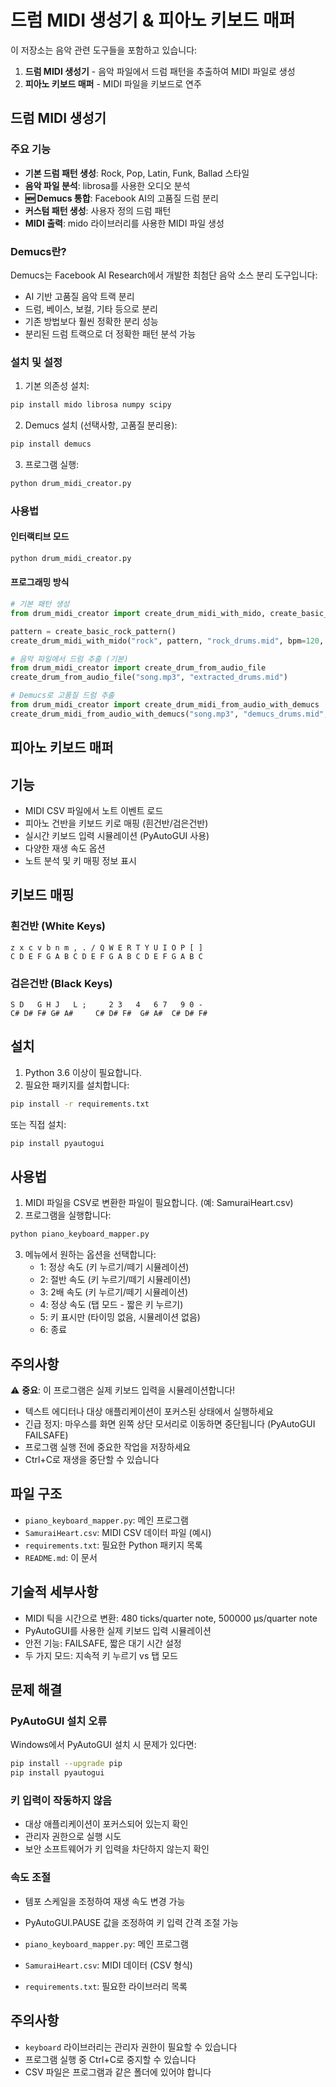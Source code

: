 # 드럼 MIDI 생성기 & 피아노 키보드 매퍼

이 저장소는 음악 관련 도구들을 포함하고 있습니다:
1. **드럼 MIDI 생성기** - 음악 파일에서 드럼 패턴을 추출하여 MIDI 파일로 생성
2. **피아노 키보드 매퍼** - MIDI 파일을 키보드로 연주

## 드럼 MIDI 생성기

### 주요 기능

- **기본 드럼 패턴 생성**: Rock, Pop, Latin, Funk, Ballad 스타일
- **음악 파일 분석**: librosa를 사용한 오디오 분석
- **🆕 Demucs 통합**: Facebook AI의 고품질 드럼 분리
- **커스텀 패턴 생성**: 사용자 정의 드럼 패턴
- **MIDI 출력**: mido 라이브러리를 사용한 MIDI 파일 생성

### Demucs란?

Demucs는 Facebook AI Research에서 개발한 최첨단 음악 소스 분리 도구입니다:
- AI 기반 고품질 음악 트랙 분리
- 드럼, 베이스, 보컬, 기타 등으로 분리
- 기존 방법보다 훨씬 정확한 분리 성능
- 분리된 드럼 트랙으로 더 정확한 패턴 분석 가능

### 설치 및 설정

1. 기본 의존성 설치:
```bash
pip install mido librosa numpy scipy
```

2. Demucs 설치 (선택사항, 고품질 분리용):
```bash
pip install demucs
```

3. 프로그램 실행:
```bash
python drum_midi_creator.py
```

### 사용법

#### 인터랙티브 모드
```bash
python drum_midi_creator.py
```

#### 프로그래밍 방식
```python
# 기본 패턴 생성
from drum_midi_creator import create_drum_midi_with_mido, create_basic_rock_pattern

pattern = create_basic_rock_pattern()
create_drum_midi_with_mido("rock", pattern, "rock_drums.mid", bpm=120, measures=8)

# 음악 파일에서 드럼 추출 (기본)
from drum_midi_creator import create_drum_from_audio_file
create_drum_from_audio_file("song.mp3", "extracted_drums.mid")

# Demucs로 고품질 드럼 추출
from drum_midi_creator import create_drum_midi_from_audio_with_demucs
create_drum_midi_from_audio_with_demucs("song.mp3", "demucs_drums.mid", bpm=120, measures=8)
```

## 피아노 키보드 매퍼

## 기능

- MIDI CSV 파일에서 노트 이벤트 로드
- 피아노 건반을 키보드 키로 매핑 (흰건반/검은건반)
- 실시간 키보드 입력 시뮬레이션 (PyAutoGUI 사용)
- 다양한 재생 속도 옵션
- 노트 분석 및 키 매핑 정보 표시

## 키보드 매핑

### 흰건반 (White Keys)
```
z x c v b n m , . / Q W E R T Y U I O P [ ]
C D E F G A B C D E F G A B C D E F G A B C
```

### 검은건반 (Black Keys)
```
S D   G H J   L ;     2 3   4   6 7   9 0 -
C# D# F# G# A#     C# D# F#  G# A#  C# D# F#
```

## 설치

1. Python 3.6 이상이 필요합니다.
2. 필요한 패키지를 설치합니다:

```bash
pip install -r requirements.txt
```

또는 직접 설치:

```bash
pip install pyautogui
```

## 사용법

1. MIDI 파일을 CSV로 변환한 파일이 필요합니다. (예: SamuraiHeart.csv)
2. 프로그램을 실행합니다:

```bash
python piano_keyboard_mapper.py
```

3. 메뉴에서 원하는 옵션을 선택합니다:
   - 1: 정상 속도 (키 누르기/떼기 시뮬레이션)
   - 2: 절반 속도 (키 누르기/떼기 시뮬레이션)
   - 3: 2배 속도 (키 누르기/떼기 시뮬레이션)
   - 4: 정상 속도 (탭 모드 - 짧은 키 누르기)
   - 5: 키 표시만 (타이밍 없음, 시뮬레이션 없음)
   - 6: 종료

## 주의사항

⚠️ **중요**: 이 프로그램은 실제 키보드 입력을 시뮬레이션합니다!

- 텍스트 에디터나 대상 애플리케이션이 포커스된 상태에서 실행하세요
- 긴급 정지: 마우스를 화면 왼쪽 상단 모서리로 이동하면 중단됩니다 (PyAutoGUI FAILSAFE)
- 프로그램 실행 전에 중요한 작업을 저장하세요
- Ctrl+C로 재생을 중단할 수 있습니다

## 파일 구조

- `piano_keyboard_mapper.py`: 메인 프로그램
- `SamuraiHeart.csv`: MIDI CSV 데이터 파일 (예시)
- `requirements.txt`: 필요한 Python 패키지 목록
- `README.md`: 이 문서

## 기술적 세부사항

- MIDI 틱을 시간으로 변환: 480 ticks/quarter note, 500000 μs/quarter note
- PyAutoGUI를 사용한 실제 키보드 입력 시뮬레이션
- 안전 기능: FAILSAFE, 짧은 대기 시간 설정
- 두 가지 모드: 지속적 키 누르기 vs 탭 모드

## 문제 해결

### PyAutoGUI 설치 오류
Windows에서 PyAutoGUI 설치 시 문제가 있다면:
```bash
pip install --upgrade pip
pip install pyautogui
```

### 키 입력이 작동하지 않음
- 대상 애플리케이션이 포커스되어 있는지 확인
- 관리자 권한으로 실행 시도
- 보안 소프트웨어가 키 입력을 차단하지 않는지 확인

### 속도 조절
- 템포 스케일을 조정하여 재생 속도 변경 가능
- PyAutoGUI.PAUSE 값을 조정하여 키 입력 간격 조절 가능

- `piano_keyboard_mapper.py`: 메인 프로그램
- `SamuraiHeart.csv`: MIDI 데이터 (CSV 형식)
- `requirements.txt`: 필요한 라이브러리 목록

## 주의사항

- `keyboard` 라이브러리는 관리자 권한이 필요할 수 있습니다
- 프로그램 실행 중 Ctrl+C로 중지할 수 있습니다
- CSV 파일은 프로그램과 같은 폴더에 있어야 합니다
